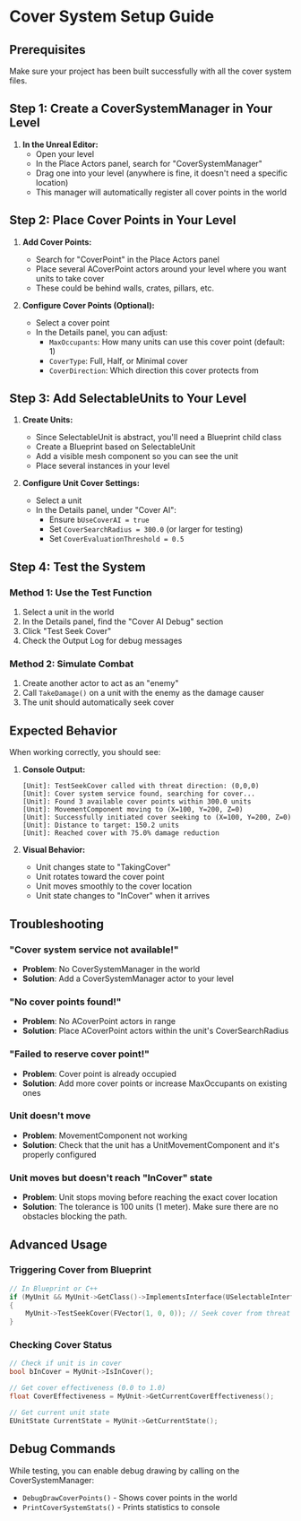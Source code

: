 # Cover System Setup Guide

## Prerequisites
Make sure your project has been built successfully with all the cover system files.

## Step 1: Create a CoverSystemManager in Your Level

1. **In the Unreal Editor:**
   - Open your level
   - In the Place Actors panel, search for "CoverSystemManager"
   - Drag one into your level (anywhere is fine, it doesn't need a specific location)
   - This manager will automatically register all cover points in the world

## Step 2: Place Cover Points in Your Level

1. **Add Cover Points:**
   - Search for "CoverPoint" in the Place Actors panel
   - Place several ACoverPoint actors around your level where you want units to take cover
   - These could be behind walls, crates, pillars, etc.
   
2. **Configure Cover Points (Optional):**
   - Select a cover point
   - In the Details panel, you can adjust:
     - `MaxOccupants`: How many units can use this cover point (default: 1)
     - `CoverType`: Full, Half, or Minimal cover
     - `CoverDirection`: Which direction this cover protects from

## Step 3: Add SelectableUnits to Your Level

1. **Create Units:**
   - Since SelectableUnit is abstract, you'll need a Blueprint child class
   - Create a Blueprint based on SelectableUnit
   - Add a visible mesh component so you can see the unit
   - Place several instances in your level

2. **Configure Unit Cover Settings:**
   - Select a unit
   - In the Details panel, under "Cover AI":
     - Ensure `bUseCoverAI = true`
     - Set `CoverSearchRadius = 300.0` (or larger for testing)
     - Set `CoverEvaluationThreshold = 0.5`

## Step 4: Test the System

### Method 1: Use the Test Function
1. Select a unit in the world
2. In the Details panel, find the "Cover AI Debug" section
3. Click "Test Seek Cover"
4. Check the Output Log for debug messages

### Method 2: Simulate Combat
1. Create another actor to act as an "enemy"
2. Call `TakeDamage()` on a unit with the enemy as the damage causer
3. The unit should automatically seek cover

## Expected Behavior

When working correctly, you should see:

1. **Console Output:**
   ```
   [Unit]: TestSeekCover called with threat direction: (0,0,0)
   [Unit]: Cover system service found, searching for cover...
   [Unit]: Found 3 available cover points within 300.0 units
   [Unit]: MovementComponent moving to (X=100, Y=200, Z=0)
   [Unit]: Successfully initiated cover seeking to (X=100, Y=200, Z=0)
   [Unit]: Distance to target: 150.2 units
   [Unit]: Reached cover with 75.0% damage reduction
   ```

2. **Visual Behavior:**
   - Unit changes state to "TakingCover"
   - Unit rotates toward the cover point
   - Unit moves smoothly to the cover location
   - Unit state changes to "InCover" when it arrives

## Troubleshooting

### "Cover system service not available!"
- **Problem**: No CoverSystemManager in the world
- **Solution**: Add a CoverSystemManager actor to your level

### "No cover points found!"
- **Problem**: No ACoverPoint actors in range
- **Solution**: Place ACoverPoint actors within the unit's CoverSearchRadius

### "Failed to reserve cover point!"
- **Problem**: Cover point is already occupied
- **Solution**: Add more cover points or increase MaxOccupants on existing ones

### Unit doesn't move
- **Problem**: MovementComponent not working
- **Solution**: Check that the unit has a UnitMovementComponent and it's properly configured

### Unit moves but doesn't reach "InCover" state
- **Problem**: Unit stops moving before reaching the exact cover location
- **Solution**: The tolerance is 100 units (1 meter). Make sure there are no obstacles blocking the path.

## Advanced Usage

### Triggering Cover from Blueprint
```cpp
// In Blueprint or C++
if (MyUnit && MyUnit->GetClass()->ImplementsInterface(USelectableInterface::StaticClass()))
{
    MyUnit->TestSeekCover(FVector(1, 0, 0)); // Seek cover from threat coming from X direction
}
```

### Checking Cover Status
```cpp
// Check if unit is in cover
bool bInCover = MyUnit->IsInCover();

// Get cover effectiveness (0.0 to 1.0)
float CoverEffectiveness = MyUnit->GetCurrentCoverEffectiveness();

// Get current unit state
EUnitState CurrentState = MyUnit->GetCurrentState();
```

## Debug Commands

While testing, you can enable debug drawing by calling on the CoverSystemManager:
- `DebugDrawCoverPoints()` - Shows cover points in the world
- `PrintCoverSystemStats()` - Prints statistics to console
